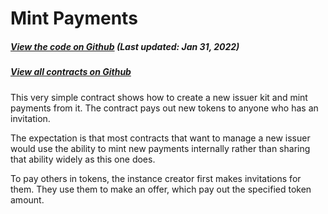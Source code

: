 # Mint Payments

<Zoe-Version/>

##### [View the code on Github](https://github.com/Agoric/agoric-sdk/blob/4e0aece631d8310c7ab8ef3f46fad8981f64d208/packages/zoe/src/contracts/mintPayments.js) (Last updated: Jan 31, 2022)
##### [View all contracts on Github](https://github.com/Agoric/agoric-sdk/tree/HEAD/packages/zoe/src/contracts)

This very simple contract shows how to create a new issuer kit and
mint payments from it. The contract pays out new tokens to anyone who
has an invitation.

The expectation is that most contracts that want to manage a new issuer
would use the ability to mint new payments internally rather than sharing
that ability widely as this one does.

To pay others in tokens, the instance creator first makes
invitations for them. They use them to make an offer, which pay out
the specified token amount.
